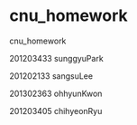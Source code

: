 # cnu_homework
cnu_homework

201203433 sunggyuPark

201202133 sangsuLee

201302363 ohhyunKwon

201203405 chihyeonRyu

